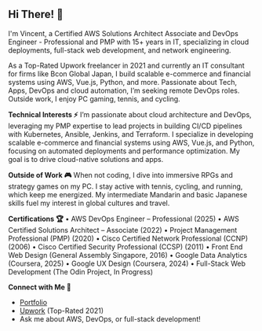 ## Hi There! 👋

I'm Vincent, a Certified AWS Solutions Architect Associate and DevOps Engineer - Professional and PMP with 15+ years in IT, specializing in cloud deployments, full-stack web development, and network engineering. 

As a Top-Rated Upwork freelancer in 2021 and currently an IT consultant for firms like Bcon Global Japan, I build scalable e-commerce and financial systems using AWS, Vue.js, Python, and more. Passionate about Tech, Apps, DevOps and cloud automation, I’m seeking remote DevOps roles. Outside work, I enjoy PC gaming, tennis, and cycling.

**Technical Interests ⚡️**
I’m passionate about cloud architecture and DevOps, leveraging my PMP expertise to lead projects in building CI/CD pipelines with Kubernetes, Ansible, Jenkins, and Terraform. I specialize in developing scalable e-commerce and financial systems using AWS, Vue.js, and Python, focusing on automated deployments and performance optimization. My goal is to drive cloud-native solutions and apps.

**Outside of Work 🎮**
When not coding, I dive into immersive RPGs and strategy games on my PC. I stay active with tennis, cycling, and running, which keep me energized. My intermediate Mandarin and basic Japanese skills fuel my interest in global cultures and travel.

**Certifications 🏆**
•	AWS DevOps Engineer – Professional (2025)
•	AWS Certified Solutions Architect – Associate (2022)
•	Project Management Professional (PMP) (2020)
•	Cisco Certified Network Professional (CCNP) (2006)
•	Cisco Certified Security Professional (CCSP) (2011)
•	Front End Web Design (General Assembly Singapore, 2016)
•	Google Data Analytics (Coursera, 2025)
•	Google UX Design (Coursera, 2024)
•	Full-Stack Web Development (The Odin Project, In Progress)

 
**Connect with Me 🔗**
- [Portfolio](https://www.vmvcore.com/portfolio)
- [Upwork](https://www.upwork.com/freelancers/~01578f6183802b5cd6?mp_source=share) (Top-Rated 2021)
- Ask me about AWS, DevOps, or full-stack development!
